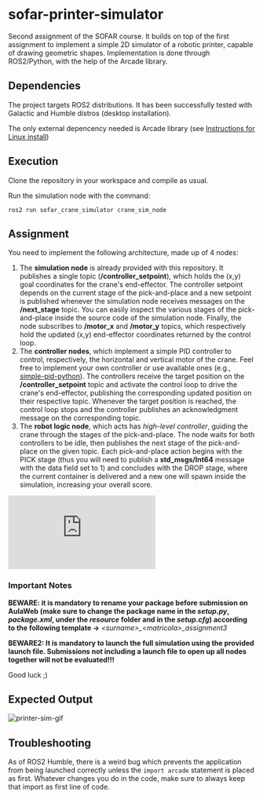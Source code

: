 # sofar-printer-simulator
Second assignment of the SOFAR course. It builds on top of the first assignment to implement a simple 2D simulator of a robotic printer, capable of drawing geometric shapes. Implementation is done through ROS2/Python, with the help of the Arcade library.

## Dependencies

The project targets ROS2 distributions. It has been successfully tested with Galactic and Humble distros (desktop installation).

The only external depencency needed is Arcade library (see [Instructions for Linux install](https://api.arcade.academy/en/latest/install/linux.html))

## Execution

Clone the repository in your workspace and compile as usual.

Run the simulation node with the command:

```ros2 run sofar_crane_simulator crane_sim_node```

## Assignment

You need to implement the following architecture, made up of 4 nodes:
1) The **simulation node** is already provided with this repository. It publishes a single topic (**/controller_setpoint**), which holds the (x,y) goal coordinates for the crane's end-effector. The controller setpoint depends on the current stage of the pick-and-place and a new setpoint is published whenever the simulation node receives messages on the **/next_stage** topic. You can easily inspect the various stages of the pick-and-place inside the source code of the simulation node. Finally, the node subscribes to **/motor_x** and **/motor_y** topics, which respectively hold the updated (x,y) end-effector coordinates returned by the control loop.
2) The **controller nodes**, which implement a simple PID controller to control, respectively, the horizontal and vertical motor of the crane. Feel free to implement your own controller or use available ones (e.g., [simple-pid-python](https://pypi.org/project/simple-pid/)).
The controllers receive the target position on the **/controller_setpoint** topic and activate the control loop to drive the crane's end-effector, publishing the corresponding updated position on their respective topic. Whenever the target position is reached, the control loop stops and the controller publishes an acknowledgment message on the corresponding topic.
3) The **robot logic node**, which acts has *high-level controller*, guiding the crane through the stages of the pick-and-place. The node waits for both controllers to be idle, then publishes the next stage of the pick-and-place on the given topic. 
Each pick-and-place action begins with the PICK stage (thus you will need to publish a **std_msgs/Int64** message with the data field set to 1) and concludes with the DROP stage, where the current container is delivered and a new one will spawn inside the simulation, increasing your overall score.

![sofar_printer_simulator/resource/architecture.pdf](https://github.com/SimoneMacci0/sofar-printer-simulator/blob/main/sofar_printer_simulator/resource/architecture.pdf)

### Important Notes

**BEWARE: it is mandatory to rename your package before submission on AulaWeb (make sure to change the package name in the *setup.py*, *package.xml*, under the *resource* folder and in the *setup.cfg*) according to the following template &rarr;** *&lt;surname&gt;_&lt;matricola&gt;_assignment3* 

**BEWARE2: It is mandatory to launch the full simulation using the provided launch file. Submissions not including a launch file to open up all nodes together will not be evaluated!!!**

Good luck ;)

## Expected Output

![printer-sim-gif](https://github.com/SimoneMacci0/sofar-printer-simulator/blob/main/printer_sim.gif)

## Troubleshooting

As of ROS2 Humble, there is a weird bug which prevents the application from being launched correctly unless the ```import arcade``` statement is placed as first. Whatever changes you do in the code, make sure to always keep that import as first line of code.

